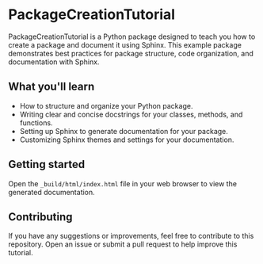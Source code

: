 # PackageCreationTutorial

PackageCreationTutorial is a Python package designed to teach you how to create a package and document it using Sphinx. This example package demonstrates best practices for package structure, code organization, and documentation with Sphinx.

## What you'll learn

- How to structure and organize your Python package.
- Writing clear and concise docstrings for your classes, methods, and functions.
- Setting up Sphinx to generate documentation for your package.
- Customizing Sphinx themes and settings for your documentation.

## Getting started

Open the `_build/html/index.html` file in your web browser to view the generated documentation.

## Contributing

If you have any suggestions or improvements, feel free to contribute to this repository. Open an issue or submit a pull request to help improve this tutorial.